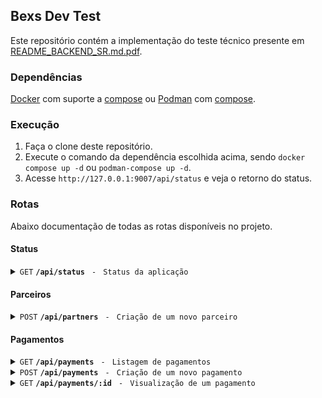 ## Bexs Dev Test

Este repositório contém a implementação do teste técnico presente em [README_BACKEND_SR.md.pdf](./README_BACKEND_SR.md.pdf).

### Dependências

[Docker](https://www.docker.com/) com suporte a [compose](https://docs.docker.com/compose/) ou [Podman](https://podman.io/) com [compose](https://github.com/containers/podman-compose).

### Execução

1. Faça o clone deste repositório.
2. Execute o comando da dependência escolhida acima, sendo `docker compose up -d` ou `podman-compose up -d`.
3. Acesse `http://127.0.0.1:9007/api/status` e veja o retorno do status.

### Rotas

Abaixo documentação de todas as rotas disponíveis no projeto.

#### Status

<details>
 <summary><code>GET</code> <code><b>/api/status</b></code> <code> - </code> <code>Status da aplicação</code></summary>

##### Respostas

> | Status code | Resposta |
> |-----------|-----------|
> | `200` | Status com a hora da resposta |

##### Exemplo

> ```bash
> curl --request GET --url 'http://127.0.0.1:9007/api/status'
> ```

</details>

#### Parceiros

<details>
 <summary><code>POST</code> <code><b>/api/partners</b></code> <code> - </code> <code>Criação de um novo parceiro</code></summary>

##### Parâmetros

> | nome | Tipo | Descrição |
> |-----------|-----------|-----------|
> | id | string | Identificador do parceiro |
> | trading_name | string | Nome do parceiro |
> | document | string | Documento do parceiro |
> | currency | string | Unidade monetária do parceiro, sendo opções "USD", "EUR" ou "GBP" |

##### Respostas

> | Status code | Resposta |
> |-----------|-----------|
> | `201` | Parceiro criado com sucesso |
> | `400` | Um dos dados informados acima estão incorretos |
> | `422` | O parceiro já existe com o ID ou documento informado |
> | `500` | Erro interno do servidor |

##### Exemplo

> ```bash
> curl --request POST \
>   --url http://127.0.0.1:9007/api/partners \
>   --header 'Content-Type: application/json' \
>   --data '{
>   "id": "12",
>   "trading_name": "Pato",
>   "document": "12345",
>   "currency": "USD"
> }'
> ```

</details>

#### Pagamentos

<details>
 <summary><code>GET</code> <code><b>/api/payments</b></code> <code> - </code> <code>Listagem de pagamentos</code></summary>

##### Parâmetros

> | nome | Tipo | Descrição |
> |-----------|-----------|-----------|
> | offset | integer | Offset para paginação, sendo opcional. Default: 0 |
> | limit | integer | Limit para paginação, sendo opcional. Default: 10 |

##### Respostas

> | Status code | Resposta |
> |-----------|-----------|
> | `200` | Lista de pagamentos |
> | `400` | Um dos dados informados acima estão incorretos |
> | `500` | Erro interno do servidor |

##### Exemplo

> ```bash
> curl --request GET --url 'http://127.0.0.1:9007/api/payments?offset=0&limit=10'
> ```

</details>

<details>
 <summary><code>POST</code> <code><b>/api/payments</b></code> <code> - </code> <code>Criação de um novo pagamento</code></summary>

##### Parâmetros

> | nome | Tipo | Descrição |
> |-----------|-----------|-----------|
> | partner_id | string | Identificador do parceiro |
> | amount | string | Valor do pagamento, contendo duas casas decimais separadas por ponto "." e sem separador de milhar |
> | consumer.name | string | Nome do consumidor |
> | consumer.national_id | string | Documento do consumidor |

##### Respostas

> | Status code | Resposta |
> |-----------|-----------|
> | `201` | Pagamento criado com sucesso |
> | `400` | Um dos dados informados acima estão incorretos |
> | `422` | O parceiro informado não existe |
> | `422` | Duplicidade de criação de pagamento |
> | `500` | Erro interno do servidor |

##### Exemplo

> ```bash
> curl --request POST \
>   --url http://127.0.0.1:9007/api/payments \
>   --header 'Content-Type: application/json' \
>   --data '{
>   "partner_id": "10",
>   "amount": "99.05",
>   "consumer": {
>     "name": "Oliver Tsubasa",
>     "national_id": "30243434597"
>   }
> }'
> ```

</details>

<details>
 <summary><code>GET</code> <code><b>/api/payments/:id</b></code> <code> - </code> <code>Visualização de um pagamento</code></summary>

##### Parâmetros

> | nome | Tipo | Descrição |
> |-----------|-----------|-----------|
> | id | string | Identificador do pagamento |

##### Respostas

> | Status code | Resposta |
> |-----------|-----------|
> | `200` | Pagamento visualizado |
> | `404` | O pagamento não existe pelo identificador informado |
> | `500` | Erro interno do servidor |

##### Exemplo

> ```bash
> curl --request GET --url 'http://127.0.0.1:9007/api/payments/01HB205RPJ3DS4C6ZFPYTX6P4Z'
> ```

</details>
